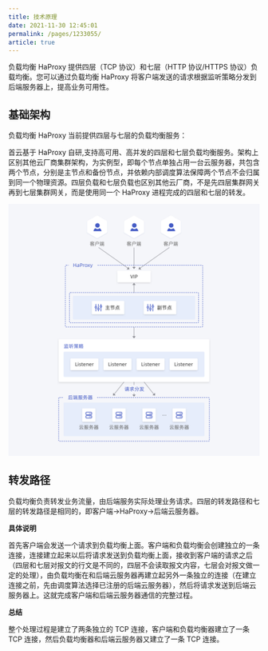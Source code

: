 ```yaml
---
title: 技术原理
date: 2021-11-30 12:45:01
permalink: /pages/1233055/
article: true
---
```


负载均衡 HaProxy 提供四层（TCP 协议）和七层（HTTP 协议/HTTPS 协议）负载均衡。您可以通过负载均衡 HaProxy 将客户端发送的请求根据监听策略分发到后端服务器上，提高业务可用性。

## 基础架构

负载均衡 HaProxy 当前提供四层与七层的负载均衡服务：

首云基于 HaProxy 自研,支持高可用、高并发的四层和七层负载均衡服务。架构上区别其他云厂商集群架构，为实例型，即每个节点单独占用一台云服务器，共包含两个节点，分别是主节点和备份节点，并依赖内部调度算法保障两个节点不会归属到同一个物理资源。四层负载和七层负载也区别其他云厂商，不是先四层集群网关再到七层集群网关，而是使用同一个 HaProxy 进程完成的四层和七层的转发。

<img src="../pic/arch.png" alt="基础架构" style="zoom: 50%;" />

## 转发路径

负载均衡负责转发业务流量，由后端服务实际处理业务请求。四层的转发路径和七层的转发路径是相同的，即客户端->HaProxy->后端云服务器。

**具体说明**

首先客户端会发送一个请求到负载均衡上面。客户端和负载均衡会创建独立的一条连接，连接建立起来以后将请求发送到负载均衡上面，接收到客户端的请求之后（四层和七层对报文的行文是不同的，四层不会读取报文内容，七层会对报文做一定的处理），由负载均衡在和后端云服务器再建立起另外一条独立的连接（在建立连接之前，先由调度算法选择已注册的后端云服务器），然后将请求发送到后端云服务器上。这就完成客户端和后端云服务器通信的完整过程。

**总结**

整个处理过程是建立了两条独立的 TCP 连接，客户端和负载均衡器建立了一条 TCP 连接，然后负载均衡器和后端云服务器又建立了一条 TCP 连接。
